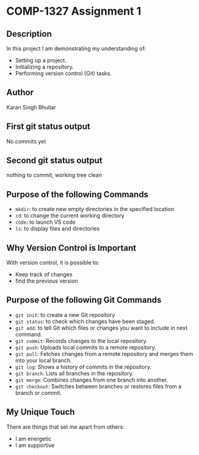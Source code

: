 # COMP-1327 Assignment 1
## Description
In this project I am demonstrating my understanding of:
- Setting up a project.
- Initializing a repository.
- Performing version control (Git) tasks.
## Author
Karan Singh Bhullar
## First git status output
No commits yet
## Second git status output
nothing to commit, working tree clean
## Purpose of the following Commands
- `mkdir`: to create new empty directories in the specified location
- `cd`: to change the current working directory
- `code`: to launch VS code
- `ls`: to display files and directories
## Why Version Control is Important
With version control, it is possible to:
- Keep track of changes
- find the previous version
## Purpose of the following Git Commands
- `git init`: to create a new Git repository
- `git status`: to check which changes have been staged.
- `git add`: to tell Git which files or changes you want to include in next command.
- `git commit`: Records changes to the local repository.
- `git push`: Uploads local commits to a remote repository.
- `git pull`: Fetches changes from a remote repository and merges them into your local branch.
- `git log`: Shows a history of commits in the repository.
- `git branch`: Lists all branches in the repository.
- `git merge`: Combines changes from one branch into another.
- `git checkout`: Switches between branches or restores files from a branch or commit. 
## My Unique Touch
There are things that set me apart from others:
- I am energetic
- I am supportive